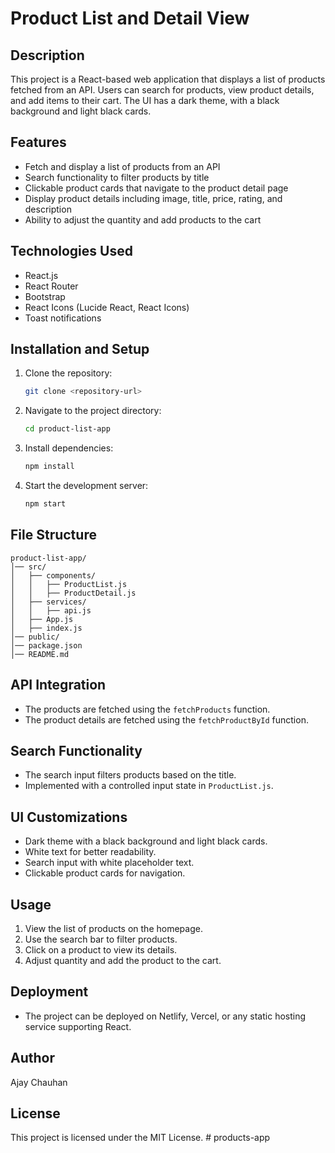 # Product List and Detail View

## Description
This project is a React-based web application that displays a list of products fetched from an API. Users can search for products, view product details, and add items to their cart. The UI has a dark theme, with a black background and light black cards.

## Features
- Fetch and display a list of products from an API
- Search functionality to filter products by title
- Clickable product cards that navigate to the product detail page
- Display product details including image, title, price, rating, and description
- Ability to adjust the quantity and add products to the cart

## Technologies Used
- React.js
- React Router
- Bootstrap
- React Icons (Lucide React, React Icons)
- Toast notifications

## Installation and Setup
1. Clone the repository:
   ```sh
   git clone <repository-url>
   ```
2. Navigate to the project directory:
   ```sh
   cd product-list-app
   ```
3. Install dependencies:
   ```sh
   npm install
   ```
4. Start the development server:
   ```sh
   npm start
   ```

## File Structure
```
product-list-app/
│── src/
│   ├── components/
│   │   ├── ProductList.js
│   │   ├── ProductDetail.js
│   ├── services/
│   │   ├── api.js
│   ├── App.js
│   ├── index.js
│── public/
│── package.json
│── README.md
```

## API Integration
- The products are fetched using the `fetchProducts` function.
- The product details are fetched using the `fetchProductById` function.

## Search Functionality
- The search input filters products based on the title.
- Implemented with a controlled input state in `ProductList.js`.

## UI Customizations
- Dark theme with a black background and light black cards.
- White text for better readability.
- Search input with white placeholder text.
- Clickable product cards for navigation.

## Usage
1. View the list of products on the homepage.
2. Use the search bar to filter products.
3. Click on a product to view its details.
4. Adjust quantity and add the product to the cart.

## Deployment
- The project can be deployed on Netlify, Vercel, or any static hosting service supporting React.

## Author
Ajay Chauhan

## License
This project is licensed under the MIT License.
#   p r o d u c t s - a p p 
 
 
